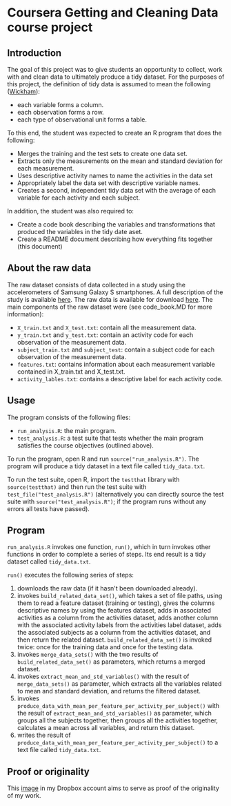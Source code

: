 # Coursera Getting and Cleaning Data course project

## Introduction
The goal of this project was to give students an opportunity to collect, work with and clean data to ultimately produce a tidy dataset. For the purposes of this project, the definition of tidy data is assumed to mean the following ([Wickham](http://vita.had.co.nz/papers/tidy-data.pdf)):

- each variable forms a column.
- each observation forms a row.
- each type of observational unit forms a table.

To this end, the student was expected to create an R program that does the following:

- Merges the training and the test sets to create one data set.
- Extracts only the measurements on the mean and standard deviation for each measurement. 
- Uses descriptive activity names to name the activities in the data set
- Appropriately label the data set with descriptive variable names. 
- Creates a second, independent tidy data set with the average of each variable for each activity and each subject.

In addition, the student was also required to:

- Create a code book describing the variables and transformations that produced the variables in the tidy date aset.
- Create a README document describing how everything fits together (this document)

## About the raw data
The raw dataset consists of data collected in a study using the accelerometers of Samsung Galaxy S smartphones. A full description of the study is available [here](http://archive.ics.uci.edu/ml/datasets/Human+Activity+Recognition+Using+Smartphones). The raw data is available for download [here](https://d396qusza40orc.cloudfront.net/getdata%2Fprojectfiles%2FUCI%20HAR%20Dataset.zip). The main components of the raw dataset were (see code_book.MD for more information):

- `X_train.txt` and `X_test.txt`: contain all the measurement data.
- `y_train.txt` and `y_test.txt`: contain an activity code for each observation of the measurement data.
- `subject_train.txt` and `subject_test`: contain a subject code for each observation of the measurement data.
- `features.txt`: contains information about each measurement variable contained in X_train.txt and X_test.txt.
- `activity_lables.txt`: contains a descriptive label for each activity code.

## Usage

The program consists of the following files:

- `run_analysis.R`: the main program.
- `test_analysis.R`: a test suite that tests whether the main program satisfies the course objectives (outlined above).

To run the program, open R and run `source("run_analysis.R")`. The program will produce a tidy dataset in a text file called `tidy_data.txt`.

To run the test suite, open R, import the `testthat` library with `source(testthat)` and then run the test suite with `test_file("test_analysis.R")` (alternatively you can directly source the test suite with `source("test_analysis.R")`; if the program runs without any errors all tests have passed).

## Program

`run_analysis.R` invokes one function, `run()`, which in turn invokes other functions in order to complete a series of steps. Its end result is a tidy dataset called `tidy_data.txt`.

`run()` executes the following series of steps:

1. downloads the raw data (if it hasn't been downloaded already).
2. invokes `build_related_data_set()`, which takes a set of file paths, using them to read a feature dataset (training or testing), gives the columns descriptive names by using the features dataset, adds in associated activities as a column from the activities dataset, adds another column with the associated activity labels from the activities label dataset, adds the associated subjects as a column from the activities dataset, and then return the related dataset. `build_related_data_set()` is invoked twice: once for the training data and once for the testing data.
3. invokes `merge_data_sets()` with the two results of `build_related_data_set()` as parameters, which returns a merged dataset.
4. invokes `extract_mean_and_std_variables()` with the result of `merge_data_sets()` as parameter, which extracts all the variables related to mean and standard deviation, and returns the filtered dataset.
5. invokes `produce_data_with_mean_per_feature_per_activity_per_subject()` with the result of `extract_mean_and_std_variables()` as parameter, which groups all the subjects together, then groups all the activities together, calculates a mean across all variables, and return this dataset.
6. writes the result of `produce_data_with_mean_per_feature_per_activity_per_subject()` to a text file called `tidy_data.txt`.

## Proof or originality
This [image](https://dl.dropboxusercontent.com/u/4900458/Coursera%20proof%20of%20originality/Getting%20and%20Cleaning%20Data%20course%20project.png) in my Dropbox account aims to serve as proof of the originality of my work.
